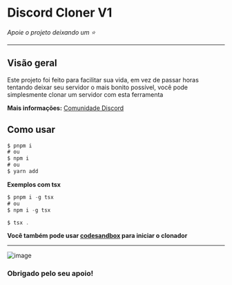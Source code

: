 # Discord Cloner V1

*Apoie o projeto deixando um :star:*

---

## Visão geral
Este projeto foi feito para facilitar sua vida, em vez de passar horas tentando deixar seu servidor o mais bonito possível, você pode simplesmente clonar um servidor com esta ferramenta

**Mais informações:** [Comunidade Discord](https://discord.gg/DFEuaSZFEh)

## Como usar
```typescript
$ pnpm i
# ou
$ npm i
# ou
$ yarn add
```
**Exemplos com tsx**
```typescript
$ pnpm i -g tsx
# ou
$ npm i -g tsx
```

```typescript
$ tsx .
```
**Você também pode usar [codesandbox](https://codesandbox.io/dashboard/recent) para iniciar o clonador**

----

![image](https://github.com/sonyzapkkj/Discord-Cloner-V1/assets/165302528/702c7570-f538-4f99-b5d7-bd70aa9f2b39)

### Obrigado pelo seu apoio!
